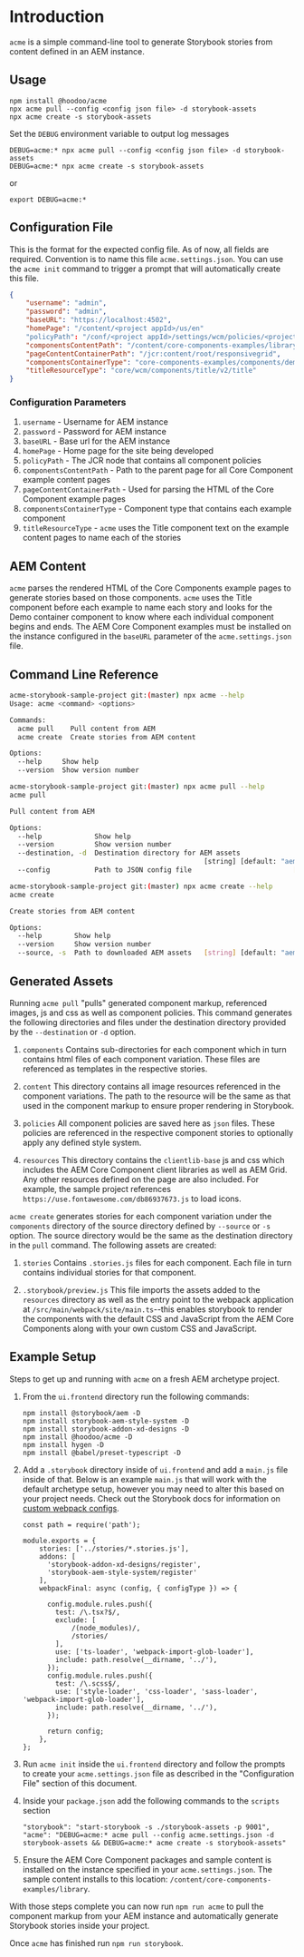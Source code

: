 # Introduction

`acme` is a simple command-line tool to generate Storybook stories from content defined in an AEM instance.


## Usage

```
npm install @hoodoo/acme
npx acme pull --config <config json file> -d storybook-assets
npx acme create -s storybook-assets
```

Set the `DEBUG` environment variable to output log messages

```
DEBUG=acme:* npx acme pull --config <config json file> -d storybook-assets
DEBUG=acme:* npx acme create -s storybook-assets
```
or
```
export DEBUG=acme:*
```

## Configuration File

This is the format for the expected config file. As of now, all fields are required. Convention is to name this file `acme.settings.json`. You can use the `acme init` command to trigger a prompt that will automatically create this file.
```json
{
    "username": "admin",
    "password": "admin",
    "baseURL": "https://localhost:4502",
    "homePage": "/content/<project appId>/us/en"
    "policyPath": "/conf/<project appId>/settings/wcm/policies/<project appId>/components",
    "componentsContentPath": "/content/core-components-examples/library",
    "pageContentContainerPath": "/jcr:content/root/responsivegrid",
    "componentsContainerType": "core-components-examples/components/demo/component",
    "titleResourceType": "core/wcm/components/title/v2/title"
}
```

### Configuration Parameters

1. `username` - Username for AEM instance
2. `password` - Password for AEM instance
3. `baseURL` - Base url for the AEM instance
4. `homePage` - Home page for the site being developed
5. `policyPath` - The JCR node that contains all component policies
6. `componentsContentPath` - Path to the parent page for all Core Component example content pages
7. `pageContentContainerPath` - Used for parsing the HTML of the Core Component example pages
8. `componentsContainerType` - Component type that contains each example component
9. `titleResourceType` - `acme` uses the Title component text on the example content pages to name each of the stories


## AEM Content

`acme` parses the rendered HTML of the Core Components example pages to generate stories based on those components. `acme` uses the Title component before each example to name each story and looks for the Demo container component to know where each individual component begins and ends. The AEM Core Component examples must be installed on the instance configured in the `baseURL` parameter of the `acme.settings.json` file.

## Command Line Reference
```bash
acme-storybook-sample-project git:(master) npx acme --help
Usage: acme <command> <options>

Commands:
  acme pull    Pull content from AEM
  acme create  Create stories from AEM content

Options:
  --help     Show help                                                 [boolean]
  --version  Show version number                                       [boolean]
```
```bash
acme-storybook-sample-project git:(master) npx acme pull --help
acme pull

Pull content from AEM

Options:
  --help             Show help                                         [boolean]
  --version          Show version number                               [boolean]
  --destination, -d  Destination directory for AEM assets
                                                [string] [default: "aem-assets"]
  --config           Path to JSON config file                         [required]
```
```bash
acme-storybook-sample-project git:(master) npx acme create --help
acme create

Create stories from AEM content

Options:
  --help        Show help                                              [boolean]
  --version     Show version number                                    [boolean]
  --source, -s  Path to downloaded AEM assets   [string] [default: "aem-assets"]
```

## Generated Assets

Running `acme pull` "pulls" generated component markup, referenced images, js and css as well as component policies. This command generates the following directories and files under the destination directory provided by the `--destination` or `-d` option.

1. `components`
   Contains sub-directories for each component which in turn contains html files of each component variation. These files are referenced as templates in the respective stories.

2. `content`
   This directory contains all image resources referenced in the component variations. The path to the resource will be the same as that used in the component markup to ensure proper rendering in Storybook.

3. `policies`
   All component policies are saved here as `json` files. These policies are referenced in the respective component stories to optionally apply any defined style system.

4. `resources`
   This directory contains the `clientlib-base` js and css which includes the AEM Core Component client libraries as well as AEM Grid. Any other resources defined on the page are also included. For example, the sample project references `https://use.fontawesome.com/db86937673.js` to load icons.

`acme create` generates stories for each component variation under the `components` directory of the source directory defined by `--source` or `-s` option. The source directory would be the same as the destination directory in the `pull` command. The following assets are created:

1. `stories`
   Contains `.stories.js` files for each component. Each file in turn contains individual stories for that component.

2. `.storybook/preview.js`
   This file imports the assets added to the `resources` directory as well as the entry point to the webpack application at `/src/main/webpack/site/main.ts`--this enables storybook to render the components with the default CSS and JavaScript from the AEM Core Components along with your own custom CSS and JavaScript.

## Example Setup

Steps to get up and running with `acme` on a fresh AEM archetype project.

1. From the `ui.frontend` directory run the following commands:
    ```
    npm install @storybook/aem -D
    npm install storybook-aem-style-system -D
    npm install storybook-addon-xd-designs -D
    npm install @hoodoo/acme -D
    npm install hygen -D
    npm install @babel/preset-typescript -D
    ```

2. Add a `.storybook` directory inside of `ui.frontend` and add a `main.js` file inside of that. Below is an example `main.js` that will work with the default archetype setup, however you may need to alter this based on your project needs. Check out the Storybook docs for information on [custom webpack configs](https://storybook.js.org/docs/configurations/custom-webpack-config/).
    ```
    const path = require('path');

    module.exports = {
        stories: ['../stories/*.stories.js'],
        addons: [
          'storybook-addon-xd-designs/register',
          'storybook-aem-style-system/register'
        ],
        webpackFinal: async (config, { configType }) => {

          config.module.rules.push({
            test: /\.tsx?$/,
            exclude: [
                /(node_modules)/,
                /stories/
            ],
            use: ['ts-loader', 'webpack-import-glob-loader'],
            include: path.resolve(__dirname, '../'),
          });
          config.module.rules.push({
            test: /\.scss$/,
            use: ['style-loader', 'css-loader', 'sass-loader', 'webpack-import-glob-loader'],
            include: path.resolve(__dirname, '../'),
          });

          return config;
        },
    };
    ```

3. Run `acme init` inside the `ui.frontend` directory and follow the prompts to create your `acme.settings.json` file as described in the "Configuration File" section of this document.

4. Inside your `package.json` add the following commands to the `scripts` section

    ```
    "storybook": "start-storybook -s ./storybook-assets -p 9001",
    "acme": "DEBUG=acme:* acme pull --config acme.settings.json -d storybook-assets && DEBUG=acme:* acme create -s storybook-assets"
    ```

5. Ensure the AEM Core Component packages and sample content is installed on the instance specified in your `acme.settings.json`. The sample content installs to this location: `/content/core-components-examples/library`.

With those steps complete you can now run `npm run acme` to pull the component markup from your AEM instance and automatically generate Storybook stories inside your project.

Once `acme` has finished run `npm run storybook`.

